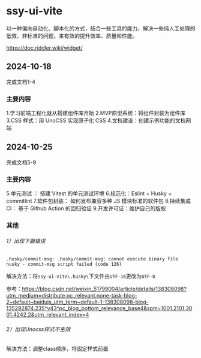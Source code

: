 # ssy-ui-vite

以一种偏向自动化、脚本化的方式，结合一些工具的能力，解决一些纯人工处理的低效、非标准的问题，来有效的提升效率、质量和性能。

https://doc.riddler.wiki/widget/

## 2024-10-18

完成文档1-4

### 主要内容

1.学习前端工程化就从搭建组件库开始
2.MVP原型系统：将组件封装为组件库
3.CSS 样式：用 UnoCSS 实现原子化 CSS
4.文档建设：创建示例功能的文档网站

## 2024-10-25

完成文档5-9

### 主要内容

5.单元测试 ： 搭建 Vitest 的单元测试环境
6.规范化：Eslint + Husky + commitlint
7.软件包封装： 如何发布兼容多种 JS 模块标准的软件包
8.持续集成 CI： 基于 Github Action 的回归验证
9.开发许可证：维护自己的版权

### 其他

###### 1）出现下面错误

```
.husky/commit-msg: .husky/commit-msg: cannot execute binary file
husky - commit-msg script failed (code 126)
```

解决方法：将`ssy-ui-vite\.husky\`下文件由`UTF-16`更改为`UTF-8`

参考：https://blog.csdn.net/weixin_51799004/article/details/138308098?utm_medium=distribute.pc_relevant.none-task-blog-2~default~baidujs_utm_term~default-1-138308098-blog-135292874.235^v43^pc_blog_bottom_relevance_base4&spm=1001.2101.3001.4242.2&utm_relevant_index=4

###### 2）出现Unocss样式不生效

解决方法：调整class顺序，将固定样式前置
